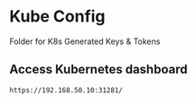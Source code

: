 # Kube Config

Folder for K8s Generated Keys & Tokens


## Access Kubernetes dashboard

```
https://192.168.50.10:31281/
```